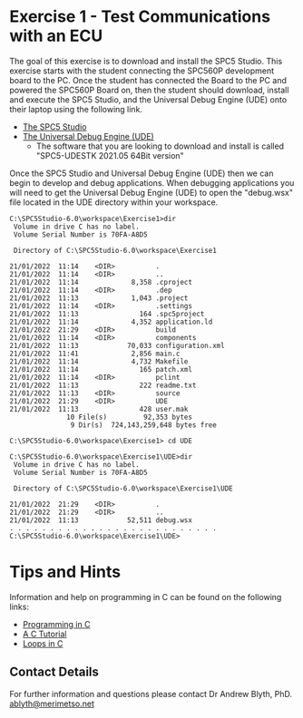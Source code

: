 # Exercise 1 - Test Communications with an ECU

The goal of this exercise is to download and install the SPC5 Studio. This exercise starts with the student connecting the SPC560P development board to the PC. Once the student has connected the Board to the PC and powered the SPC560P Board on, then the student should download, install and execute the SPC5 Studio, and the Universal Debug Engine (UDE) onto their laptop using the following link.

* [The SPC5 Studio](https://www.st.com/content/st_com/en/products/development-tools/software-development-tools/spc5-software-development-tools/spc5-studio.html)
* [The Universal Debug Engine (UDE)](https://www.st.com/content/st_com/en/products/development-tools/software-development-tools/spc5-software-development-tools/spc5-udestk-sw.html)
  * The software that you are looking to download and install is called "SPC5-UDESTK 2021.05 64Bit version"

Once the SPC5 Studio and Universal Debug Engine (UDE) then we can begin to develop and debug applications. When debugging applications you will need to get the Universal Debug Engine (UDE) to open the "debug.wsx" file located in the UDE directory within your workspace.
```
C:\SPC5Studio-6.0\workspace\Exercise1>dir
 Volume in drive C has no label.
 Volume Serial Number is 70FA-A8D5

 Directory of C:\SPC5Studio-6.0\workspace\Exercise1

21/01/2022  11:14    <DIR>          .
21/01/2022  11:14    <DIR>          ..
21/01/2022  11:14             8,358 .cproject
21/01/2022  11:14    <DIR>          .dep
21/01/2022  11:13             1,043 .project
21/01/2022  11:14    <DIR>          .settings
21/01/2022  11:13               164 .spc5project
21/01/2022  11:14             4,352 application.ld
21/01/2022  21:29    <DIR>          build
21/01/2022  11:14    <DIR>          components
21/01/2022  11:13            70,033 configuration.xml
21/01/2022  11:41             2,856 main.c
21/01/2022  11:14             4,732 Makefile
21/01/2022  11:14               165 patch.xml
21/01/2022  11:14    <DIR>          pclint
21/01/2022  11:13               222 readme.txt
21/01/2022  11:13    <DIR>          source
21/01/2022  21:29    <DIR>          UDE
21/01/2022  11:13               428 user.mak
              10 File(s)         92,353 bytes
               9 Dir(s)  724,143,259,648 bytes free

C:\SPC5Studio-6.0\workspace\Exercise1> cd UDE

C:\SPC5Studio-6.0\workspace\Exercise1\UDE>dir
 Volume in drive C has no label.
 Volume Serial Number is 70FA-A8D5

 Directory of C:\SPC5Studio-6.0\workspace\Exercise1\UDE

21/01/2022  21:29    <DIR>          .
21/01/2022  21:29    <DIR>          ..
21/01/2022  11:13            52,511 debug.wsx
. . . . . . . . . . . . . . . . . . . . . . . . . .
C:\SPC5Studio-6.0\workspace\Exercise1\UDE>

```

# Tips and Hints
Information and help on programming in C can be found on the following links:
* [Programming in C](https://beginnersbook.com/2014/01/c-program-structure/)
* [A C Tutorial](https://www.cprogramming.com/tutorial/c-tutorial.html?inl=nv)
* [Loops in C](https://www.tutorialspoint.com/cprogramming/c_loops.htm)

## Contact Details

For further information and questions please contact Dr Andrew Blyth, PhD. <ablyth@merimetso.net>
